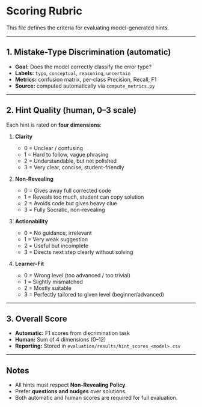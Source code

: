 # Scoring Rubric

This file defines the criteria for evaluating model-generated hints.

---

## 1. Mistake-Type Discrimination (automatic)
- **Goal:** Does the model correctly classify the error type?
- **Labels:** `typo`, `conceptual`, `reasoning`, `uncertain`
- **Metrics:** confusion matrix, per-class Precision, Recall, F1
- **Source:** computed automatically via `compute_metrics.py`

---

## 2. Hint Quality (human, 0–3 scale)
Each hint is rated on **four dimensions**:

1. **Clarity**
   - 0 = Unclear / confusing
   - 1 = Hard to follow, vague phrasing
   - 2 = Understandable, but not polished
   - 3 = Very clear, concise, student-friendly  

2. **Non-Revealing**
   - 0 = Gives away full corrected code
   - 1 = Reveals too much, student can copy solution
   - 2 = Avoids code but gives heavy clue
   - 3 = Fully Socratic, non-revealing  

3. **Actionability**
   - 0 = No guidance, irrelevant
   - 1 = Very weak suggestion
   - 2 = Useful but incomplete
   - 3 = Directs next step clearly without solving  

4. **Learner-Fit**
   - 0 = Wrong level (too advanced / too trivial)
   - 1 = Slightly mismatched
   - 2 = Mostly suitable
   - 3 = Perfectly tailored to given level (beginner/advanced)  

---

## 3. Overall Score
- **Automatic:** F1 scores from discrimination task
- **Human:** Sum of 4 dimensions (0–12)
- **Reporting:** Stored in `evaluation/results/hint_scores_<model>.csv`

---

## Notes
- All hints must respect **Non-Revealing Policy**.
- Prefer **questions and nudges** over solutions.
- Both automatic and human scores are required for full evaluation.
